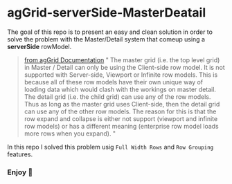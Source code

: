 # agGrid-serverSide-MasterDeatail
    
The goal of this repo is to present an easy and clean solution in order to solve the problem with the Master/Detail system that comeup using a **serverSide** rowModel.

> [from agGrid Documentation](https://www.ag-grid.com/javascript-grid-master-detail/#row-models) " The master grid (i.e. the top level grid) in Master / Detail can only be using the Client-side row model. It is not supported with Server-side, Viewport or Infinite row models. This is because all of these row models have their own unique way of loading data which would clash with the workings on master detail. The detail grid (i.e. the child grid) can use any of the row models. Thus as long as the master grid uses Client-side, then the detail grid can use any of the other row models. The reason for this is that the row expand and collapse is either not support (viewport and infinite row models) or has a different meaning (enterprise row model loads more rows when you expand). "
    
In this repo I solved this problem usig `Full Width Rows` and `Row Grouping` features.

### Enjoy 🖖
